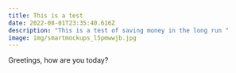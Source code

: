 ```yaml
---
title: This is a test
date: 2022-08-01T23:35:40.616Z
description: "This is a test of saving money in the long run "
image: img/smartmockups_l5pmwwjb.jpg
---
```

Greetings, how are you today? 



![]()